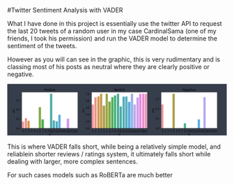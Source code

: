 #Twitter Sentiment Analysis with VADER

What I have done in this project is essentially use the twitter API to request the last 20 tweets of a random user in my case CardinalSama (one of my friends, I took his permission) and run the VADER model to determine the sentiment of the tweets.

However as you will can see in the graphic, this is very rudimentary and is classing most of his posts as neutral where they are clearly positive or negative.

![Result](./result.png "Positive,Negative and neutral result plots")

This is where VADER falls short, while being a relatively simple model, and reliablein shorter reviews / ratings system, it ultimately falls short while dealing with larger, more complex sentences.

For such cases models such as RoBERTa are much better
